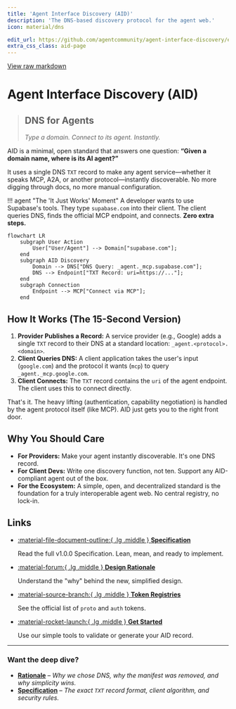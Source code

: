 ```yaml
---
title: 'Agent Interface Discovery (AID)'
description: 'The DNS-based discovery protocol for the agent web.'
icon: material/dns

edit_url: https://github.com/agentcommunity/agent-interface-discovery/edit/main/packages/docs/index.md
extra_css_class: aid-page
---
```


[View raw markdown](https://github.com/agentcommunity/agent-interface-discovery/raw/main/packages/docs/index.md)

# Agent Interface Discovery (AID)

> ## DNS for Agents
>
> _Type a domain. Connect to its agent. Instantly._

AID is a minimal, open standard that answers one question: **“Given a domain name, where is its AI agent?”**

It uses a single DNS `TXT` record to make any agent service—whether it speaks MCP, A2A, or another protocol—instantly discoverable. No more digging through docs, no more manual configuration.

!!! agent "The 'It Just Works' Moment"
A developer wants to use Supabase's tools. They type `supabase.com` into their client. The client queries DNS, finds the official MCP endpoint, and connects. **Zero extra steps.**

```mermaid
flowchart LR
    subgraph User Action
        User["User/Agent"] --> Domain["supabase.com"];
    end
    subgraph AID Discovery
        Domain --> DNS["DNS Query: _agent._mcp.supabase.com"];
        DNS --> Endpoint["TXT Record: uri=https://..."];
    end
    subgraph Connection
        Endpoint --> MCP["Connect via MCP"];
    end
```

## How It Works (The 15-Second Version)

1.  **Provider Publishes a Record:** A service provider (e.g., Google) adds a single `TXT` record to their DNS at a standard location: `_agent.<protocol>.<domain>`.
2.  **Client Queries DNS:** A client application takes the user's input (`google.com`) and the protocol it wants (`mcp`) to query `_agent._mcp.google.com`.
3.  **Client Connects:** The `TXT` record contains the `uri` of the agent endpoint. The client uses this to connect directly.

That's it. The heavy lifting (authentication, capability negotiation) is handled by the agent protocol itself (like MCP). AID just gets you to the right front door.

## Why You Should Care

- **For Providers:** Make your agent instantly discoverable. It's one DNS record.
- **For Client Devs:** Write one discovery function, not ten. Support any AID-compliant agent out of the box.
- **For the Ecosystem:** A simple, open, and decentralized standard is the foundation for a truly interoperable agent web. No central registry, no lock-in.

## Links

<div class="grid cards" markdown>

- [:material-file-document-outline:{ .lg .middle } **Specification**](v1/specification.md)

  Read the full v1.0.0 Specification. Lean, mean, and ready to implement.

- [:material-forum:{ .lg .middle } **Design Rationale**](rationale.md)

  Understand the "why" behind the new, simplified design.

- [:material-source-branch:{ .lg .middle } **Token Registries**](https://github.com/agent-community/aid-tokens)

  See the official list of `proto` and `auth` tokens.

- [:material-rocket-launch:{ .lg .middle } **Get Started**](generator.md)

  Use our simple tools to validate or generate your AID record.

</div>

---

### Want the deep dive?

- [**Rationale**](rationale.md) – _Why we chose DNS, why the manifest was removed, and why simplicity wins._
- [**Specification**](v1/specification.md) – _The exact `TXT` record format, client algorithm, and security rules._
